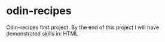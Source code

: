 # odin-recipes
Odin-recipes first project.
By the end of this project I will have demonstrated skills in:
HTML
